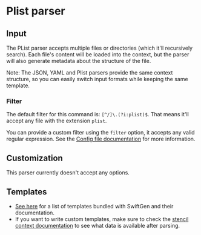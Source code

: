 # Plist parser

## Input

The PList parser accepts multiple files or directories (which it'll recursively search). Each file's content will be loaded into the context, but the parser will also generate metadata about the structure of the file.

Note: The JSON, YAML and Plist parsers provide the same context structure, so you can easily switch input formats while keeping the same template.

### Filter

The default filter for this command is: `[^/]\.(?i:plist)$`. That means it'll accept any file with the extension `plist`.

You can provide a custom filter using the `filter` option, it accepts any valid regular expression. See the [Config file documentation](../ConfigFile.md) for more information.

## Customization

This parser currently doesn't accept any options.

## Templates

* [See here](../templates/plist) for a list of templates bundled with SwiftGen and their documentation.
* If you want to write custom templates, make sure to check the [stencil context documentation](../SwiftGenKit%20Contexts/plist.md) to see what data is available after parsing.
